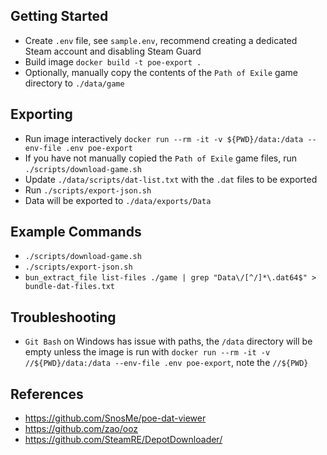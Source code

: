 ## Getting Started
- Create `.env` file, see `sample.env`, recommend creating a dedicated Steam account and disabling Steam Guard
- Build image `docker build -t poe-export .`
- Optionally, manually copy the contents of the `Path of Exile` game directory to `./data/game`

## Exporting
- Run image interactively `docker run --rm -it -v ${PWD}/data:/data --env-file .env poe-export`
- If you have not manually copied the `Path of Exile` game files, run `./scripts/download-game.sh`
- Update `./data/scripts/dat-list.txt` with the `.dat` files to be exported
- Run `./scripts/export-json.sh`
- Data will be exported to `./data/exports/Data`

## Example Commands
- `./scripts/download-game.sh`
- `./scripts/export-json.sh`
- `bun_extract_file list-files ./game | grep "Data\/[^/]*\.dat64$" > bundle-dat-files.txt`

## Troubleshooting
- `Git Bash` on Windows has issue with paths, the `/data` directory will be empty unless the image is run with `docker run --rm -it -v //${PWD}/data:/data --env-file .env poe-export`, note the `//${PWD}`

## References
- https://github.com/SnosMe/poe-dat-viewer
- https://github.com/zao/ooz
- https://github.com/SteamRE/DepotDownloader/